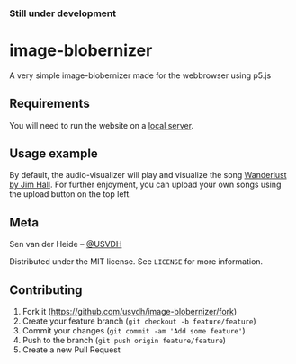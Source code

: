 ### Still under development

# image-blobernizer

A very simple image-blobernizer made for the webbrowser using p5.js

<!-- ![](header.png) -->

<!-- # [Live demo](https://usvdh.github.io/audio-visualizer/) -->

## Requirements

You will need to run the website on a [local server](https://github.com/processing/p5.js/wiki/Local-server).

## Usage example

By default, the audio-visualizer will play and visualize the song [Wanderlust by Jim Hall](https://www.freemusicarchive.org/music/jim-hall/synth-kid-elsewhere/wanderlust). For further enjoyment, you can upload your own songs using the upload button on the top left.

## Meta

Sen van der Heide – [@USVDH](https://github.com/usvdh)

Distributed under the MIT license. See ``LICENSE`` for more information.

## Contributing

1. Fork it (<https://github.com/usvdh/image-blobernizer/fork>)
2. Create your feature branch (`git checkout -b feature/feature`)
3. Commit your changes (`git commit -am 'Add some feature'`)
4. Push to the branch (`git push origin feature/feature`)
5. Create a new Pull Request
